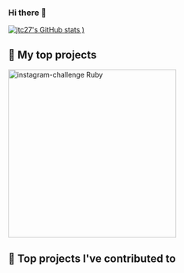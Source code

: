 ### Hi there 👋

[![jtc27's GitHub stats](https://github-readme-stats.vercel.app/api?username=jtc27&show_icons=true)
)](https://github.com/jtc27/github-readme-stats)

## 📘 My top projects

<!-- Repo info cards - https://github.com/anuraghazra/github-readme-stats -->
<!-- Small repo cards (fork) - https://github.com/jtc27/github-readme-stats -->
<p align="left">
 
 <a href="https://github.com/jtc27/instagram-challenge">
  <img width="340" align="center" src="https://github-readme-stats.vercel.app/api/pin/?username=jtc27&repo=instagram-challenge&theme=buefy&title_color=375DF8&show_owner=true" alt="instagram-challenge Ruby"/></a>
 
 
  


## 📕 Top projects I've contributed to
